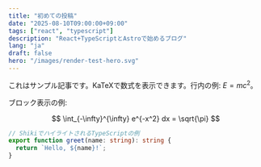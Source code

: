 ```yaml
---
title: "初めての投稿"
date: "2025-08-10T09:00:00+09:00"
tags: ["react", "typescript"]
description: "React+TypeScriptとAstroで始めるブログ"
lang: "ja"
draft: false
hero: "/images/render-test-hero.svg"
---
```


これはサンプル記事です。KaTeXで数式を表示できます。行内の例: $E=mc^2$。

ブロック表示の例:

$$
\int_{-\infty}^{\infty} e^{-x^2} dx = \sqrt{\pi}
$$

```ts
// ShikiでハイライトされるTypeScriptの例
export function greet(name: string): string {
  return `Hello, ${name}!`;
}
```
